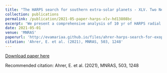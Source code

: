 ```yaml
---
title: "The HARPS search for southern extra-solar planets - XLV. Two Neptune mass planets orbiting HD 13808: a study of stellar activity modelling's impact on planet detection"
collection: publications
permalink: /publication/2021-05-paper-harps-xlv-hd13808bc
excerpt: 'We present a comprehensive analysis of 10 yr of HARPS radial velocities (RVs) of the K2V dwarf star HD 13808, which has previously been reported to host two unconfirmed planet candidates. We use the state-of-the-art nested sampling algorithm POLYCHORD to compare a wide variety of stellar activity models, including simple models exploiting linear correlations between RVs and stellar activity indicators, harmonic models for the activity signals, and a more sophisticated Gaussian process regression model. We show that the use of overly simplistic stellar activity models that are not well-motivated physically can lead to spurious 'detections' of planetary signals that are almost certainly not real. We also reveal some difficulties inherent in parameter and model inference in cases where multiple planetary signals may be present. Our study thus underlines the importance both of exploring a variety of competing models and of understanding the limitations and precision settings of one's sampling algorithm. We also show that at least in the case of HD 13808, we always arrive at consistent conclusions about two particular signals present in the RV, regardless of the stellar activity model we adopt; these two signals correspond to the previously reported though unconfirmed planet candidate signals. Given the robustness and precision with which we can characterize these two signals, we deem them secure planet detections. In particular, we find two planets orbiting HD 13808 at distances of 0.11, 0.26 au with periods of 14.2, 53.8 d, and minimum masses of 11, 10 Earth masses.'
date: 2021-05-01
venue: 'MNRAS'
paperurl: 'http://evamariaa.github.io/files/ahrer-harps-search-for-exoplanets-xlv-hd13808bc.pdf'
citation: 'Ahrer, E. et al. (2021), MNRAS, 503, 1248'
---
```


[Download paper here](http://evamariaa.github.io/files/ahrer-harps-search-for-exoplanets-xlv-hd13808bc.pdf)

Recommended citation: Ahrer, E. et al. (2021), MNRAS, 503, 1248